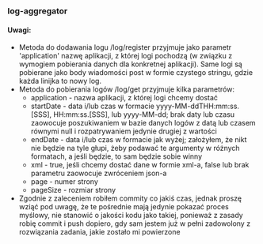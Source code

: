### log-aggregator
#### Uwagi:
* Metoda do dodawania logu /log/register przyjmuje jako parametr 'application' nazwę aplikacji, z której logi pochodzą (w związku z wymogiem pobierania danych dla konkretnej aplikacji). Same logi są pobierane jako body wiadomości post w formie czystego stringu, gdzie każda linijka to nowy log.
* Metoda do pobierania logów /log/get przyjmuje kilka parametrów:
  * application - nazwa aplikacji, z której logi chcemy dostać
  * startDate - data i/lub czas w formacie yyyy-MM-ddTHH:mm:ss.[SSS], HH:mm:ss.[SSS], lub yyyy-MM-dd; brak daty lub czasu zaowocuje poszukiwaniem w bazie danych logów z datą lub czasem równymi null i rozpatrywaniem jedynie drugiej z wartości
  * endDate - data i/lub czas w formacie jak wyżej; założyłem, że nikt nie będzie na tyle głupi, żeby podawać te argumenty w różnych formatach, a jeśli będzie, to sam będzie sobie winny
  * xml - true, jeśli chcemy dostać dane w formie xml-a, false lub brak parametru zaowocuje zwróceniem json-a
  * page - numer strony
  * pageSize - rozmiar strony
* Zgodnie z zaleceniem robiłem commity co jakiś czas, jednak proszę wziąć pod uwagę, że te pośrednie mają jedynie pokazać proces myślowy, nie stanowić o jakości kodu jako takiej, ponieważ z zasady robię commit i push dopiero, gdy sam jestem już w pełni zadowolony z rozwiązania zadania, jakie zostało mi powierzone

